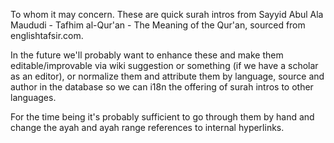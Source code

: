 To whom it may concern. These are quick surah intros from 
Sayyid Abul Ala Maududi - Tafhim al-Qur'an - The Meaning of the Qur'an,
sourced from englishtafsir.com.

In the future we'll probably want to enhance these and make them
editable/improvable via wiki suggestion or something (if we have a
scholar as an editor), or normalize them and attribute them by
language, source and author in the database so we can i18n the 
offering of surah intros to other languages.

For the time being it's probably sufficient to go through them
by hand and change the ayah and ayah range references to internal
hyperlinks.
